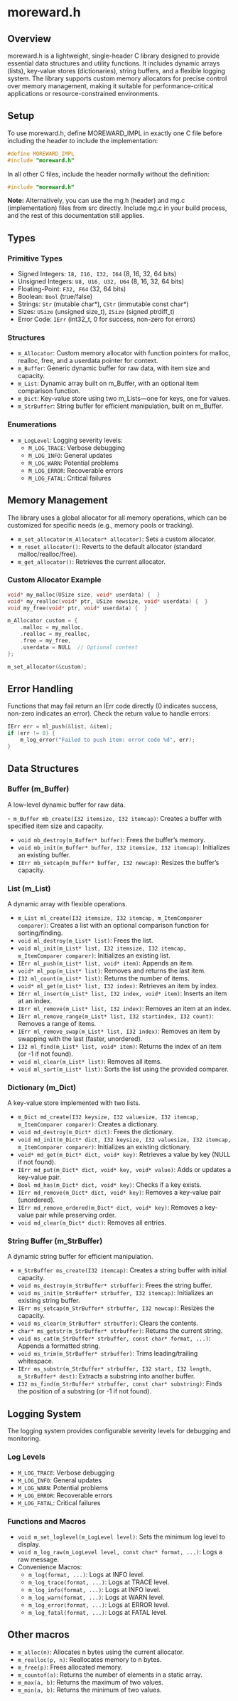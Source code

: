# moreward.h

## Overview

moreward.h is a lightweight, single-header C library designed to provide essential data structures and utility functions. It includes dynamic arrays (lists), key-value stores (dictionaries), string buffers, and a flexible logging system. The library supports custom memory allocators for precise control over memory management, making it suitable for performance-critical applications or resource-constrained environments.

## Setup

To use moreward.h, define MOREWARD_IMPL in exactly one C file before including the header to include the implementation:

```c
#define MOREWARD_IMPL
#include "moreward.h"
```

In all other C files, include the header normally without the definition:

```c
#include "moreward.h"
```

**Note:** Alternatively, you can use the mg.h (header) and mg.c (implementation) files from src directly. Include mg.c in your build process, and the rest of this documentation still applies.

## Types

### Primitive Types
- Signed Integers: `I8, I16, I32, I64` (8, 16, 32, 64 bits)
- Unsigned Integers: `U8, U16, U32, U64` (8, 16, 32, 64 bits)
- Floating-Point: `F32, F64` (32, 64 bits)
- Boolean: `Bool` (true/false)
- Strings: `Str` (mutable char*), `CStr` (immutable const char*)
- Sizes: `USize` (unsigned size_t), `ISize` (signed ptrdiff_t)
- Error Code: `IErr` (int32_t, 0 for success, non-zero for errors)

### Structures
- `m_Allocator`: Custom memory allocator with function pointers for malloc, realloc, free, and a userdata pointer for context.
- `m_Buffer`: Generic dynamic buffer for raw data, with item size and capacity.
- `m_List`: Dynamic array built on m_Buffer, with an optional item comparison function.
- `m_Dict`: Key-value store using two m_Lists—one for keys, one for values.
- `m_StrBuffer`: String buffer for efficient manipulation, built on m_Buffer.

### Enumerations
- `m_LogLevel`: Logging severity levels:
  - `M_LOG_TRACE`: Verbose debugging
  - `M_LOG_INFO`: General updates
  - `M_LOG_WARN`: Potential problems
  - `M_LOG_ERROR`: Recoverable errors
  - `M_LOG_FATAL`: Critical failures

## Memory Management

The library uses a global allocator for all memory operations, which can be customized for specific needs (e.g., memory pools or tracking).

- `m_set_allocator(m_Allocator* allocator)`: Sets a custom allocator.
- `m_reset_allocator()`: Reverts to the default allocator (standard malloc/realloc/free).
- `m_get_allocator()`: Retrieves the current allocator.

### Custom Allocator Example

```c
void* my_malloc(USize size, void* userdata) {  }
void* my_realloc(void* ptr, USize newsize, void* userdata) {  }
void my_free(void* ptr, void* userdata) {  }

m_Allocator custom = {
    .malloc = my_malloc,
    .realloc = my_realloc,
    .free = my_free,
    .userdata = NULL  // Optional context
};

m_set_allocator(&custom);
```

## Error Handling

Functions that may fail return an IErr code directly (0 indicates success, non-zero indicates an error). Check the return value to handle errors:

```c
IErr err = ml_push(&list, &item);
if (err != 0) {
    m_log_error("Failed to push item: error code %d", err);
}
```

## Data Structures

### Buffer (m_Buffer)
A low-level dynamic buffer for raw data.

-` m_Buffer mb_create(I32 itemsize, I32 itemcap)`: Creates a buffer with specified item size and capacity.
- `void mb_destroy(m_Buffer* buffer)`: Frees the buffer’s memory.
- `void mb_init(m_Buffer* buffer, I32 itemsize, I32 itemcap)`: Initializes an existing buffer.
- `IErr mb_setcap(m_Buffer* buffer, I32 newcap)`: Resizes the buffer’s capacity.

### List (m_List)
A dynamic array with flexible operations.

- `m_List ml_create(I32 itemsize, I32 itemcap, m_ItemComparer comparer)`: Creates a list with an optional comparison function for sorting/finding.
- `void ml_destroy(m_List* list)`: Frees the list.
- `void ml_init(m_List* list, I32 itemsize, I32 itemcap, m_ItemComparer comparer)`: Initializes an existing list.
- `IErr ml_push(m_List* list, void* item)`: Appends an item.
- `void* ml_pop(m_List* list)`: Removes and returns the last item.
- `I32 ml_count(m_List* list)`: Returns the number of items.
- `void* ml_get(m_List* list, I32 index)`: Retrieves an item by index.
- `IErr ml_insert(m_List* list, I32 index, void* item)`: Inserts an item at an index.
- `IErr ml_remove(m_List* list, I32 index)`: Removes an item at an index.
- `IErr ml_remove_range(m_List* list, I32 startindex, I32 count)`: Removes a range of items.
- `IErr ml_remove_swap(m_List* list, I32 index)`: Removes an item by swapping with the last (faster, unordered).
- `I32 ml_find(m_List* list, void* item)`: Returns the index of an item (or -1 if not found).
- `void ml_clear(m_List* list)`: Removes all items.
- `void ml_sort(m_List* list)`: Sorts the list using the provided comparer.

### Dictionary (m_Dict)
A key-value store implemented with two lists.

- `m_Dict md_create(I32 keysize, I32 valuesize, I32 itemcap, m_ItemComparer comparer)`: Creates a dictionary.
- `void md_destroy(m_Dict* dict)`: Frees the dictionary.
- `void md_init(m_Dict* dict, I32 keysize, I32 valuesize, I32 itemcap, m_ItemComparer comparer)`: Initializes an existing dictionary.
- `void* md_get(m_Dict* dict, void* key)`: Retrieves a value by key (NULL if not found).
- `IErr md_put(m_Dict* dict, void* key, void* value)`: Adds or updates a key-value pair.
- `Bool md_has(m_Dict* dict, void* key)`: Checks if a key exists.
- `IErr md_remove(m_Dict* dict, void* key)`: Removes a key-value pair (unordered).
- `IErr md_remove_ordered(m_Dict* dict, void* key)`: Removes a key-value pair while preserving order.
- `void md_clear(m_Dict* dict)`: Removes all entries.

### String Buffer (m_StrBuffer)
A dynamic string buffer for efficient manipulation.

- `m_StrBuffer ms_create(I32 itemcap)`: Creates a string buffer with initial capacity.
- `void ms_destroy(m_StrBuffer* strbuffer)`: Frees the string buffer.
- `void ms_init(m_StrBuffer* strbuffer, I32 itemcap)`: Initializes an existing string buffer.
- `IErr ms_setcap(m_StrBuffer* strbuffer, I32 newcap)`: Resizes the capacity.
- `void ms_clear(m_StrBuffer* strbuffer)`: Clears the contents.
- `char* ms_getstr(m_StrBuffer* strbuffer)`: Returns the current string.
- `void ms_cat(m_StrBuffer* strbuffer, const char* format, ...)`: Appends a formatted string.
- `void ms_trim(m_StrBuffer* strbuffer)`: Trims leading/trailing whitespace.
- `IErr ms_substr(m_StrBuffer* strbuffer, I32 start, I32 length, m_StrBuffer* dest)`: Extracts a substring into another buffer.
- `I32 ms_find(m_StrBuffer* strbuffer, const char* substring)`: Finds the position of a substring (or -1 if not found).

## Logging System

The logging system provides configurable severity levels for debugging and monitoring.

### Log Levels
- `M_LOG_TRACE`: Verbose debugging
- `M_LOG_INFO`: General updates
- `M_LOG_WARN`: Potential problems
- `M_LOG_ERROR`: Recoverable errors
- `M_LOG_FATAL`: Critical failures

### Functions and Macros
- `void m_set_loglevel(m_LogLevel level)`: Sets the minimum log level to display.
- `void m_log_raw(m_LogLevel level, const char* format, ...)`: Logs a raw message.
- Convenience Macros:
  - `m_log(format, ...)`: Logs at INFO level.
  - `m_log_trace(format, ...)`: Logs at TRACE level.
  - `m_log_info(format, ...)`: Logs at INFO level.
  - `m_log_warn(format, ...)`: Logs at WARN level.
  - `m_log_error(format, ...)`: Logs at ERROR level.
  - `m_log_fatal(format, ...)`: Logs at FATAL level.

## Other macros

- `m_alloc(n)`: Allocates n bytes using the current allocator.
- `m_realloc(p, n)`: Reallocates memory to n bytes.
- `m_free(p)`: Frees allocated memory.
- `m_countof(a)`: Returns the number of elements in a static array.
- `m_max(a, b)`: Returns the maximum of two values.
- `m_min(a, b)`: Returns the minimum of two values.

